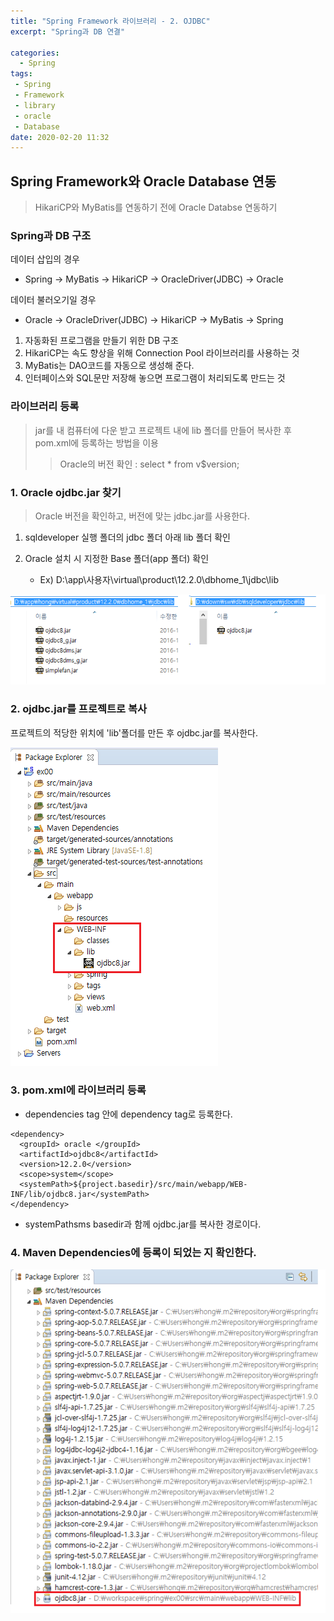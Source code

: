 ```yaml
---
title: "Spring Framework 라이브러리 - 2. OJDBC"
excerpt: "Spring과 DB 연결"

categories:
  - Spring
tags:
 - Spring
 - Framework
 - library
 - oracle
 - Database
date: 2020-02-20 11:32
---
```


## Spring Framework와 Oracle Database 연동

> HikariCP와 MyBatis를 연동하기 전에 Oracle Databse 연동하기

### Spring과 DB 구조

데이터 삽입의 경우

- Spring → MyBatis → HikariCP → OracleDriver(JDBC) → Oracle

데이터 불러오기일 경우

- Oracle → OracleDriver(JDBC) → HikariCP → MyBatis → Spring

1. 자동화된 프로그램을 만들기 위한 DB 구조
1. HikariCP는 속도 향상을 위해 Connection Pool 라이브러리를 사용하는 것
1. MyBatis는 DAO코드를 자동으로 생성해 준다.
1. 인터페이스와 SQL문만 저장해 놓으면 프로그램이 처리되도록 만드는 것

### 라이브러리 등록

> jar를 내 컴퓨터에 다운 받고 프로젝트 내에 lib 폴더를 만들어 복사한 후 pom.xml에 등록하는 방법을 이용
>> Oracle의 버전 확인 : select * from v$version;

### 1. Oracle ojdbc.jar 찾기

> Oracle 버전을 확인하고, 버전에 맞는 jdbc.jar를 사용한다.

1. sqldeveloper 실행 폴더의 jdbc 폴더 아래 lib 폴더 확인

1. Oracle 설치 시 지정한 Base 폴더(app 폴더) 확인

    - Ex) D:\app\사용자\virtual\product\12.2.0\dbhome_1\jdbc\lib

![ojdbc](/assets/images/ojdbc.png)

### 2. ojdbc.jar를 프로젝트로 복사

프로젝트의 적당한 위치에 'lib'폴더를 만든 후 ojdbc.jar를 복사한다.

![ojdbc](/assets/images/ojdbc2.png)

### 3. pom.xml에 라이브러리 등록

- dependencies tag 안에 dependency tag로 등록한다.

```
<dependency>
  <groupId> oracle </groupId>
  <artifactId>ojdbc8</artifactId>
  <version>12.2.0</version>
  <scope>system</scope>
  <systemPath>${project.basedir}/src/main/webapp/WEB-INF/lib/ojdbc8.jar</systemPath>
</dependency>
```

- systemPathsms basedir과 함께 ojdbc.jar를 복사한 경로이다.

### 4. Maven Dependencies에 등록이 되었는 지 확인한다.

![ojdbc](/assets/images/ojdbc3.png)
